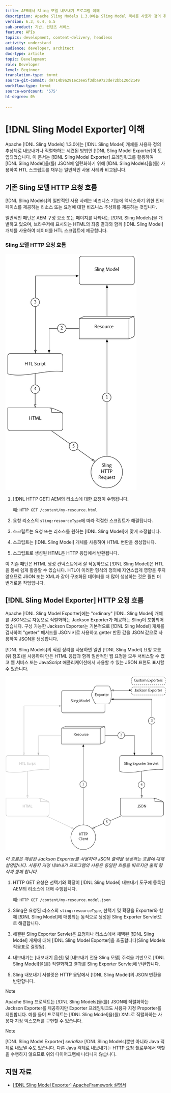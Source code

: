 ```yaml
---
title: AEM에서 Sling 모델 내보내기 프로그램 이해
description: Apache Sling Models 1.3.0에는 Sling Model 객체를 사용자 정의 추상형으로 내보내거나 직렬화할 수 있는 세련된 방법인 Sling Model Exporter가 도입되었습니다. 이 문서에서는 Sling Model Exporter 프레임워크를 활용하여 Sling 모델을 JSON으로 일련화하는 것과 함께 Sling Models를 사용하여 HTML 스크립트를 채우는 일반적인 사용 사례를 소개합니다.
version: 6.3, 6.4, 6.5
sub-product: 기반, 컨텐츠 서비스
feature: APIs
topics: development, content-delivery, headless
activity: understand
audience: developer, architect
doc-type: article
topic: Development
role: Developer
level: Beginner
translation-type: tm+mt
source-git-commit: d9714b9a291ec3ee5f3dba9723de72bb120d2149
workflow-type: tm+mt
source-wordcount: '575'
ht-degree: 0%

---
```



# [!DNL Sling Model Exporter] 이해

Apache [!DNL Sling Models] 1.3.0에는 [!DNL Sling Model] 개체를 사용자 정의 추상체로 내보내거나 직렬화하는 세련된 방법인 [!DNL Sling Model Exporter]이 도입되었습니다. 이 문서는 [!DNL Sling Model Exporter] 프레임워크를 활용하여 [!DNL Sling Model]을(를) JSON에 일련화하기 위해 [!DNL Sling Models]을(를) 사용하여 HTL 스크립트를 채우는 일반적인 사용 사례와 비교됩니다.

## 기존 Sling 모델 HTTP 요청 흐름

[!DNL Sling Models]의 일반적인 사용 사례는 비즈니스 기능에 액세스하기 위한 인터페이스를 제공하는 리소스 또는 요청에 대한 비즈니스 추상화를 제공하는 것입니다.

일반적인 패턴은 AEM 구성 요소 또는 페이지를 나타내는 [!DNL Sling Models]을 개발하고 있으며, 브라우저에 표시되는 HTML의 최종 결과와 함께 [!DNL Sling Model] 개체를 사용하여 데이터를 HTL 스크립트에 제공합니다.

### Sling 모델 HTTP 요청 흐름

![슬링 모델 요청 흐름](./assets/understand-sling-model-exporter/sling-model-request-flow.png)

1. [!DNL HTTP GET] AEM의 리소스에 대한 요청이 수행됩니다.

   예: `HTTP GET /content/my-resource.html`

1. 요청 리소스의 `sling:resourceType`에 따라 적절한 스크립트가 해결됩니다.

1. 스크립트는 요청 또는 리소스를 원하는 [!DNL Sling Model]에 맞게 조정합니다.

1. 스크립트는 [!DNL Sling Model] 개체를 사용하여 HTML 변환을 생성합니다.

1. 스크립트로 생성된 HTML은 HTTP 응답에서 반환됩니다.

이 기존 패턴은 HTML 생성 컨텍스트에서 잘 작동하므로 [!DNL Sling Model]은 HTL을 통해 쉽게 활용할 수 있습니다. HTL이 이러한 형식의 정의에 자연스럽게 영향을 주지 않으므로 JSON 또는 XML과 같이 구조화된 데이터를 더 많이 생성하는 것은 훨씬 더 번거로운 작업입니다.

## [!DNL Sling Model Exporter] HTTP 요청 흐름

Apache [!DNL Sling Model Exporter]에는 &quot;ordinary&quot; [!DNL Sling Model] 개체를 JSON으로 자동으로 직렬화하는 Jackson Exporter가 제공하는 Sling이 포함되어 있습니다. 구성 가능한 Jackson Exporter는 기본적으로 [!DNL Sling Model] 개체를 검사하여 &quot;getter&quot; 메서드를 JSON 키로 사용하고 getter 반환 값을 JSON 값으로 사용하여 JSON을 생성합니다.

[!DNL Sling Models]의 직접 정리를 사용하면 일반 [!DNL Sling Model] 요청 흐름(위 참조)을 사용하여 만든 HTML 응답과 함께 일반적인 웹 요청을 모두 서비스할 수 있고 웹 서비스 또는 JavaScript 애플리케이션에서 사용할 수 있는 JSON 표현도 표시할 수 있습니다.

![Sling 모델 내보내기 HTTP 요청 흐름](./assets/understand-sling-model-exporter/sling-model-exporter-request-flow.png)

*이 흐름은 제공된 Jackson Exporter를 사용하여 JSON 출력을 생성하는 흐름에 대해 설명합니다. 사용자 지정 내보내기 프로그램의 사용은 동일한 흐름을 따르지만 출력 형식과 함께 합니다.*

1. HTTP GET 요청은 선택기와 확장이 [!DNL Sling Model] 내보내기 도구에 등록된 AEM의 리소스에 대해 수행됩니다.

   예: `HTTP GET /content/my-resource.model.json`

1. Sling은 요청된 리소스의 `sling:resourceType`, 선택기 및 확장을 Exporter와 함께 [!DNL Sling Model]에 매핑되는 동적으로 생성된 Sling Exporter Servlet으로 해결합니다.
1. 해결된 Sling Exporter Servlet은 요청이나 리소스에서 채택된 [!DNL Sling Model] 개체에 대해 [!DNL Sling Model Exporter]을 호출합니다(Sling Models 적응표로 결정됨).
1. 내보내기는 [내보내기 옵션] 및 [내보내기 전용 Sling 모델] 주석을 기반으로 [!DNL Sling Model]을(를) 직렬화하고 결과를 Sling Exporter Servlet에 반환합니다.
1. Sling 내보내기 서블릿은 HTTP 응답에서 [!DNL Sling Model]의 JSON 변환을 반환합니다.

>[!NOTE]
>
>Apache Sling 프로젝트는 [!DNL Sling Models]을(를) JSON에 직렬화하는 Jackson Exporter를 제공하지만 Exporter 프레임워크도 사용자 지정 Proporter를 지원합니다. 예를 들어 프로젝트는 [!DNL Sling Model]을(를) XML로 직렬화하는 사용자 지정 익스포터를 구현할 수 있습니다.

>[!NOTE]
>
>[!DNL Sling Model Exporter] *serialize* [!DNL Sling Models]뿐만 아니라 Java 객체로 내보낼 수도 있습니다. 다른 Java 객체로 내보내기는 HTTP 요청 플로우에서 역할을 수행하지 않으므로 위의 다이어그램에 나타나지 않습니다.

## 지원 자료

* [ [!DNL Sling Model Exporter] ApacheFramework 설명서](https://sling.apache.org/documentation/bundles/models.html#exporter-framework-since-130)
